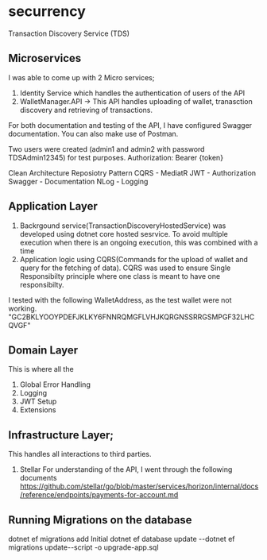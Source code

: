 # securrency
Transaction Discovery Service (TDS)




Microservices
-----------------------------------------------
I was able to come up with 2 Micro services;

1. Identity Service which handles the authentication of users of the API
2.  WalletManager.API -> This API handles uploading of wallet, tranasction discovery and retrieving of transactions.

For both documentation and testing of the API, I have configured Swagger documentation. You can also make use of Postman.

Two users were created (admin1 and admin2 with password TDSAdmin12345) for test purposes.
Authorization: Bearer {token}
 
Clean Architecture
Reposiotry Pattern
CQRS - MediatR
JWT - Authorization
Swagger - Documentation
NLog - Logging




Application Layer
----------------------------------------
1. Backrgound service(TransactionDiscoveryHostedService) was developed using dotnet core hosted sesrvice. To avoid multiple execution when there is an ongoing execution, this was combined with a time 
2. Application logic using CQRS(Commands for the upload of wallet and query for the fetching of data). CQRS was used to ensure Single Responsibilty principle where one class is meant to have one responsibilty.

I tested with the following WalletAddress, as the test wallet were not working.
"GC2BKLYOOYPDEFJKLKY6FNNRQMGFLVHJKQRGNSSRRGSMPGF32LHCQVGF"

Domain Layer
--------------------------------------------
This is where all the 
1. Global Error Handling
2. Logging
3. JWT Setup
4. Extensions





Infrastructure Layer;
-----------------------------------------------
This handles all interactions to third parties.
1. Stellar
For understanding of the API, I went through the following documents
https://github.com/stellar/go/blob/master/services/horizon/internal/docs/reference/endpoints/payments-for-account.md


Running Migrations on the database
--------------------------------------
dotnet ef migrations add Initial 
dotnet ef database update
--dotnet ef migrations update--script -o upgrade-app.sql





